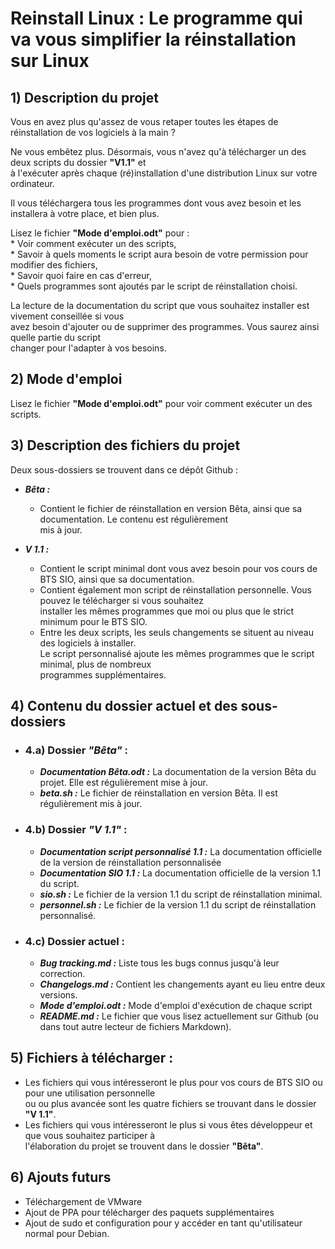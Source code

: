# Reinstall Linux : Le programme qui va vous simplifier la réinstallation sur Linux

## 1) Description du projet

Vous en avez plus qu'assez de vous retaper toutes les étapes de réinstallation de vos logiciels à la main ?

Ne vous embêtez plus. Désormais, vous n'avez qu'à télécharger un des deux scripts du dossier **"V1.1"** et  
à l'exécuter après chaque (ré)installation d'une distribution Linux sur votre ordinateur.

Il vous téléchargera tous les programmes dont vous avez besoin et les installera à votre place, et bien plus.

Lisez le fichier **"Mode d'emploi.odt"** pour :  
    * Voir comment exécuter un des scripts,  
    * Savoir à quels moments le script aura besoin de votre permission pour modifier des fichiers,  
    * Savoir quoi faire en cas d'erreur,  
    * Quels programmes sont ajoutés par le script de réinstallation choisi.  
  

La lecture de la documentation du script que vous souhaitez installer est vivement conseillée si vous  
avez besoin d'ajouter ou de supprimer des programmes. Vous saurez ainsi quelle partie du script  
changer pour l'adapter à vos besoins.

## 2) Mode d'emploi

Lisez le fichier **"Mode d'emploi.odt"** pour voir comment exécuter un des scripts.
  
## 3) Description des fichiers du projet

Deux sous-dossiers se trouvent dans ce dépôt Github :  

* *__Bêta :__*
    - Contient le fichier de réinstallation en version Bêta, ainsi que sa documentation. Le contenu est régulièrement  
    mis à jour.

* *__V 1.1 :__*
    - Contient le script minimal dont vous avez besoin pour vos cours de BTS SIO, ainsi que sa documentation.  
    - Contient également mon script de réinstallation personnelle. Vous pouvez le télécharger si vous souhaitez  
    installer les mêmes programmes que moi ou plus que le strict minimum pour le BTS SIO.  
    - Entre les deux scripts, les seuls changements se situent au niveau des logiciels à installer.  
    Le script personnalisé ajoute les mêmes programmes que le script minimal, plus de nombreux  
    programmes supplémentaires.
  
## 4) Contenu du dossier actuel et des sous-dossiers

* ### 4.a) Dossier _"Bêta"_ :  
    - *__Documentation Bêta.odt :__* La documentation de la version Bêta du projet. Elle est régulièrement mise à jour.  
    - *__beta.sh :__* Le fichier de réinstallation en version Bêta. Il est régulièrement mis à jour.


* ### 4.b) Dossier _"V 1.1"_ :
    - *__Documentation script personnalisé 1.1 :__* La documentation officielle de la version de réinstallation personnalisée  
    - *__Documentation SIO 1.1 :__* La documentation officielle de la version 1.1 du script.  
    - *__sio.sh :__* Le fichier de la version 1.1 du script de réinstallation minimal.  
    - *__personnel.sh :__* Le fichier de la version 1.1 du script de réinstallation personnalisé.  


* ### 4.c) Dossier actuel :
    - *__Bug tracking.md :__* Liste tous les bugs connus jusqu'à leur correction.  
    - *__Changelogs.md :__* Contient les changements ayant eu lieu entre deux versions.  
    - *__Mode d'emploi.odt :__* Mode d'emploi d'exécution de chaque script
    - *__README.md :__* Le fichier que vous lisez actuellement sur Github (ou dans tout autre lecteur de fichiers Markdown).  

## 5) Fichiers à télécharger :

- Les fichiers qui vous intéresseront le plus pour vos cours de BTS SIO ou pour une utilisation personnelle  
ou ou plus avancée sont les quatre fichiers se trouvant dans le dossier **"V 1.1"**.  
- Les fichiers qui vous intéresseront le plus si vous êtes développeur et que vous souhaitez participer à  
l'élaboration du projet se trouvent dans le dossier **"Bêta"**.  

## 6) Ajouts futurs

- Téléchargement de VMware  
- Ajout de PPA pour télécharger des paquets supplémentaires
- Ajout de sudo et configuration pour y accéder en tant qu'utilisateur normal pour Debian.
